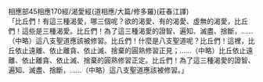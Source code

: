 相應部45相應170經/渴愛經(道相應/大篇/修多羅)(莊春江譯)  
「比丘們！有這三種渴愛，哪三個呢？欲的渴愛、有的渴愛、虛無的渴愛，比丘們！這些是三種渴愛。比丘們！為了這三種渴愛的證智、遍知、滅盡、捨斷，……（中略）這八支聖道應該被修習。比丘們！什麼是八支聖道呢？比丘們！這裡，比丘依止遠離、依止離貪、依止滅、捨棄的圓熟修習正見；……（中略）比丘依止遠離、依止離貪、依止滅、捨棄的圓熟修習正定。比丘們！為了這三種渴愛的證智、遍知、滅盡、捨斷，……（中略）這八支聖道應該被修習。」  
  
  
